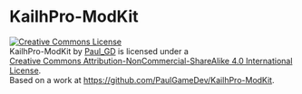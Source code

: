 # KailhPro-ModKit

<a rel="license" href="http://creativecommons.org/licenses/by-nc-sa/4.0/"><img alt="Creative Commons License" style="border-width:0" src="https://i.creativecommons.org/l/by-nc-sa/4.0/88x31.png" /></a><br /><span xmlns:dct="http://purl.org/dc/terms/" property="dct:title">KailhPro-ModKit</span> by <a xmlns:cc="http://creativecommons.org/ns#" href="https://github.com/PaulGameDev" property="cc:attributionName" rel="cc:attributionURL">Paul_GD</a> is licensed under a <br><a rel="license" href="http://creativecommons.org/licenses/by-nc-sa/4.0/">Creative Commons Attribution-NonCommercial-ShareAlike 4.0 International License</a>.<br />Based on a work at <a xmlns:dct="http://purl.org/dc/terms/" href="https://github.com/PaulGameDev/KailhPro-ModKit" rel="dct:source">https://github.com/PaulGameDev/KailhPro-ModKit</a>.
